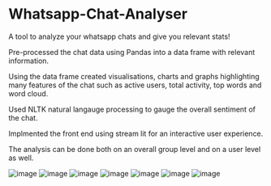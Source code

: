 # Whatsapp-Chat-Analyser
A tool to analyze your whatsapp chats and give you relevant stats!

Pre-processed the chat data using Pandas into a data frame with relevant information. 

Using the data frame created visualisations, charts and graphs highlighting many features of the chat such as active users, total activity, top words and word cloud.

Used NLTK natural langauge processing to gauge the overall sentiment of the chat.

Implmented the front end using stream lit for an interactive user experience.

The analysis can be done both on an overall group level and on a user level as well.

![image](https://user-images.githubusercontent.com/85218416/210268442-07203595-fd61-4a6a-acd9-d6e0068dc00e.png)
![image](https://user-images.githubusercontent.com/85218416/210268476-7efcdbd6-6ed2-4263-935e-1323078f06f5.png)
![image](https://user-images.githubusercontent.com/85218416/210268499-5eca1efa-0fb1-4b00-8352-e50fc0b4f012.png)
![image](https://user-images.githubusercontent.com/85218416/210268510-c05ae878-3186-4214-a02f-e9e759e7ba10.png)
![image](https://user-images.githubusercontent.com/85218416/210268521-53bc7bd4-4e8b-4444-875f-53230a85c624.png)
![image](https://user-images.githubusercontent.com/85218416/210268557-57a3a2be-1ca8-4889-ac6e-8583cd86fe42.png)
![image](https://user-images.githubusercontent.com/85218416/210268573-7d92c115-d99f-478c-acc5-83fdffc8aefb.png)

